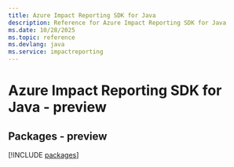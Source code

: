 ```yaml
---
title: Azure Impact Reporting SDK for Java
description: Reference for Azure Impact Reporting SDK for Java
ms.date: 10/28/2025
ms.topic: reference
ms.devlang: java
ms.service: impactreporting
---
```

# Azure Impact Reporting SDK for Java - preview
## Packages - preview
[!INCLUDE [packages](impact-reporting-index.md)]
